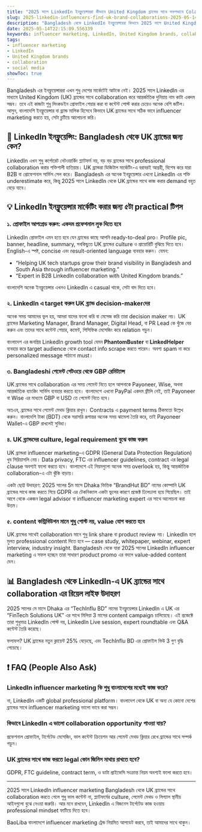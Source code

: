 ```yaml
---
title: "2025 সালে LinkedIn ইনফ্লুয়েন্সাররা কীভাবে United Kingdom ব্র্যান্ডের সাথে সফলভাবে Colaboration করবে"
slug: 2025-linkedin-influencers-find-uk-brand-collaborations-2025-05-14
description: "Bangladesh থেকে LinkedIn ইনফ্লুয়েন্সাররা কিভাবে 2025 সালে United Kingdom ব্র্যান্ডের সাথে প্রভাবশালী মার্কেটিং (influencer marketing) এর মাধ্যমে Colaboration গড়ে তুলবে, সেখানকার সোশ্যাল মিডিয়া এবং পেমেন্ট প্রসেসসহ প্র্যাকটিকাল গাইড।"
date: 2025-05-14T22:15:09.556339
keywords: influencer marketing, LinkedIn, United Kingdom brands, collaboration, social media
tags:
- influencer marketing
- LinkedIn
- United Kingdom brands
- collaboration
- social media
showToc: true
---
```


Bangladesh এর ইনফ্লুয়েন্সাররা এখন শুধু দেশের মার্কেটেই আটকে নেই। 2025 সালে LinkedIn এর মাধ্যমে United Kingdom (UK) ব্র্যান্ডের সাথে collaboration করে আন্তর্জাতিক দুনিয়ায় নাম কাটা একদম সম্ভব। তবে এই কাজটা শুধু লিংকডইন প্রোফাইল শেয়ার করা বা কন্টেন্ট পোস্ট করার চেয়েও অনেক বেশি জটিল। আসুন, বাংলাদেশি ইনফ্লুয়েন্সার বা ব্র্যান্ড মালিক হিসেবে কিভাবে UK ব্র্যান্ডের সাথে সঠিক ভাবে influencer marketing করতে হয়, সেটা চুটিয়ে আলোচনা করি।

## 📢 LinkedIn ইনফ্লুয়েন্সিং: Bangladesh থেকে UK ব্র্যান্ডের জন্য কেন?

LinkedIn এখন শুধু কর্পোরেট নেটওয়ার্কিং প্ল্যাটফর্ম নয়, বড় বড় ব্র্যান্ডের সাথে professional collaboration করার শক্তিশালী হাতিয়ার। UK ব্র্যান্ডরা ডিজিটাল মার্কেটিং-এ বরাবরই আগ্রহী, বিশেষ করে যারা B2B বা প্রোফেশনাল সার্ভিস সেল করে। Bangladesh এর অনেক ইনফ্লুয়েন্সার এখনো LinkedIn এর শক্তি underestimate করে, কিন্তু 2025 সালে LinkedIn থেকে UK ব্র্যান্ডের সাথে কাজ করার demand বহুত বেড়ে যাবে।

## 💡 LinkedIn ইনফ্লুয়েন্সার মার্কেটিং করার জন্য ৫টা practical টিপস

### ১. প্রোফাইল আপগ্রেড করুন: একদম প্রফেশনাল লুক দিতে হবে

LinkedIn প্রোফাইল এমন হতে হবে যেন ব্র্যান্ডের কাছে আপনি ready-to-deal pro। Profile pic, banner, headline, summary, সবকিছুতে UK ব্র্যান্ডের culture ও প্রায়োরিটি বুঝিয়ে দিতে হবে। English-এ স্পষ্ট, concise এবং result-oriented language ব্যবহার করুন। যেমন:

- “Helping UK tech startups grow their brand visibility in Bangladesh and South Asia through influencer marketing.”
- “Expert in B2B LinkedIn collaboration with United Kingdom brands.”

বাংলাদেশি অনেক ইনফ্লুয়েন্সার এখনও LinkedIn এ casual থাকে, সেটা বাদ দিতে হবে।

### ২. LinkedIn এ target করুন UK ব্র্যান্ড decision-makerদের

অনেক সময় আমাদের ভুল হয়, আমরা যাদের ফলো করি বা মেসেজ করি তারা decision maker নয়। UK ব্র্যান্ডের Marketing Manager, Brand Manager, Digital Head, বা PR Lead কে খুঁজে বের করুন এবং তাদের সাথে কন্টেন্ট শেয়ার, কমেন্ট, পিসিফিক মেসেজিং করে relation গড়ুন।

বাংলাদেশ এর জনপ্রিয় LinkedIn growth tool যেমন **PhantomBuster** বা **LinkedHelper** ব্যবহার করে target audience থেকে contact info scrape করতে পারেন। অবশ্য spam না করে personalized message পাঠানো must।

### ৩. Bangladeshi পেমেন্ট গেটওয়ে থেকে GBP রেমিট্যান্স

UK ব্র্যান্ডের সাথে collaboration এর সময় পেমেন্ট নিতে হলে আপনাকে Payoneer, Wise, অথবা আন্তর্জাতিক ব্যাংকিং সার্ভিস ব্যবহার করতে হবে। বাংলাদেশে এখনো PayPal একদম ফ্রীলি নেই, তাই Payoneer বা Wise এর মাধ্যমে GBP বা USD তে পেমেন্ট নিতে হবে।

অতএব, ব্র্যান্ডের সাথে পেমেন্ট মেথড ক্লিয়ার রাখুন। Contracts এ payment terms ঠিকমতো উল্লেখ করুন। বাংলাদেশি টাকা (BDT) থেকে সরাসরি রূপান্তর অনেক সময় ঝামেলা তৈরি করে, তাই Payoneer Wallet-এ GBP রাখলেই সুবিধা।

### ৪. UK ব্র্যান্ডদের culture, legal requirement বুঝে কাজ করুন

UK ব্র্যান্ডরা influencer marketing-এ GDPR (General Data Protection Regulation) খুব সিরিয়াসলি নেয়। Data privacy, FTC এর influencer guidelines, contract এর legal clause অবশ্যই ফলো করতে হবে। বাংলাদেশে এই নিয়মগুলো অনেক সময় overlook হয়, কিন্তু আন্তর্জাতিক collaboration-এ এটা ঝুঁকি বাড়ায়।

একটা ছোট্ট উদাহরণ: 2025 সালের 5ম মাসে Dhaka ভিত্তিক “BrandHut BD” নামের কোম্পানি UK ব্র্যান্ডের সাথে কাজ করতে গিয়ে GDPR এর টেকনিক্যাল একটা ভুলের কারণে প্রজেক্ট ঢিলেঢালা হয়ে গিয়েছিল। তাই আগে থেকে একজন legal advisor বা influencer marketing expert এর সাথে আলোচনা করা উত্তম।

### ৫. content কন্ট্রিবিউশন মানে শুধু পোস্ট নয়, value যোগ করতে হবে

UK ব্র্যান্ডের সাথেই collaboration মানে শুধু link share বা product review নয়। LinkedIn হলে মুলত professional content দিতে হবে — case study, whitepaper, webinar, expert interview, industry insight. Bangladesh থেকে যারা 2025 সালের LinkedIn influencer marketing এ সফল হচ্ছেন তারা সাধারণ product promo এর বদলে value-added content দেন।

## 📊 Bangladesh থেকে LinkedIn-এ UK ব্র্যান্ডের সাথে collaboration এর রিয়েল লাইফ উদাহরণ

2025 সালের মে মাসে Dhaka এর “TechInflu BD” নামের ইনফ্লুয়েন্সার LinkedIn এ UK এর “FinTech Solutions UK” এর সাথে মিলিয়া 3 মাসের content campaign চালিয়েছে। এই প্রজেক্টে তারা শুধুমাত্র LinkedIn পোস্ট নয়, LinkedIn Live session, expert roundtable এবং Q&A কন্টেন্ট তৈরি করেছে।

ফলাফল? UK ব্র্যান্ডের নতুন ক্লায়েন্ট 25% বেড়েছে, এবং TechInflu BD এর প্রোফাইল ভিউ 3 গুণ বৃদ্ধি পেয়েছে।

## ❗ FAQ (People Also Ask)

### LinkedIn influencer marketing কি শুধু বাংলাদেশের মধ্যেই কাজ করে?

না, LinkedIn একটি global professional platform। বাংলাদেশ থেকে UK বা অন্য যে কোনো দেশের ব্র্যান্ডের সাথে influencer marketing ভালো ভাবে করা সম্ভব।

### কিভাবে LinkedIn এ ভালো collaboration opportunity পাওয়া যায়?

প্রফেশনাল প্রোফাইল, টার্গেটেড মেসেজিং, ভাল কন্টেন্ট ক্রিয়েশন আর পেমেন্ট মেথড ক্লিয়ার রেখে ব্র্যান্ডের সাথে সম্পর্ক গড়ুন।

### UK ব্র্যান্ডের সাথে কাজ করতে legal কোন জিনিস মাথায় রাখতে হবে?

GDPR, FTC guideline, contract term, ও ডাটা প্রাইভেসি সংক্রান্ত নিয়ম অবশ্যই ফলো করতে হবে।

---

2025 সালে LinkedIn influencer marketing Bangladesh থেকে UK ব্র্যান্ডের সাথে collaboration করতে গেলে শুধু ভাল কন্টেন্ট না, প্ল্যাটফর্মের culture, পেমেন্ট মেথড ও লিগ্যাল স্থানীয় আইনগুলো বুঝে নেওয়া জরুরি। আর মনে রাখবেন, LinkedIn এ বিজনেস টার্গেটেড কাজ হওয়ায় professional mindset ফাটিয়ে দিতে হবে।

BaoLiba বাংলাদেশে influencer marketing ট্রেন্ড নিয়মিত আপডেট করবে, তাই আমাদের সাথে থাকুন।